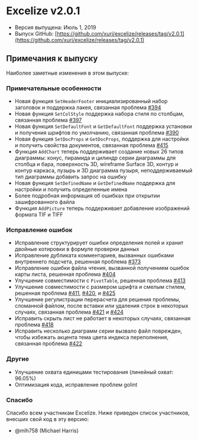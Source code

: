 # Excelize v2.0.1

* Версия выпущена: Июль 1, 2019
* Выпуск GitHub: [https://github.com/xuri/excelize/releases/tag/v2.0.1](https://github.com/xuri/excelize/releases/tag/v2.0.1)

## Примечания к выпуску

Наиболее заметные изменения в этом выпуске:

### Примечательные особенности

* Новая функция `SetHeaderFooter` инициализированный набор заголовок и поддержка лакея, связанная проблема [#394](https://github.com/xuri/excelize/issues/394)
* Новая функция `SetColStyle` поддержка набора стиля по столбцам, связанная проблема [#397](https://github.com/xuri/excelize/issues/397)
* Новая функция `SetDefaultFont` и `GetDefaultFont` поддержка установки и получения шрифтов по умолчанию, связанная проблема [#390](https://github.com/xuri/excelize/issues/390)
* Новая функция `SetDocProps` и `GetDocProps`, поддержка для настройки и получить свойства документов, связанная проблема [#415](https://github.com/xuri/excelize/issues/415)
* Функция `AddChart` теперь поддерживает создание новых 26 типов диаграммы: конус, пирамида и цилиндр серии диаграммы для столбца и бара, поверхность 3D, wireframe Surface 3D, контур и контур каркаса, пузырь и 3D диаграмма пузыря, неподдерживаемый тип диаграммы добавить запрос на ошибку
* Новая функция `SetDefinedName` и `GetDefinedName` поддержка для настройки и получить определенные имена
* Более подробная информация об ошибках при открытии зашифрованного файла
* Функция `AddPicture` теперь поддерживает добавление изображений формата TIF и TIFF

### Исправление ошибок

* Исправление структурирует ошибки определения полей и хранит двойные котировки в формуле проверки данных
* Исправление дубликата комментариев, вызванных ошибками внутреннего подсчета, решенная проблема [#373](https://github.com/xuri/excelize/issues/373)
* Исправление ошибки файла чтения, вызванной получением ошибок карты листа, решенная проблема [#404](https://github.com/xuri/excelize/issues/404)
* Улучшение совместимости с `PivotTable`, решенная проблема [#413](https://github.com/xuri/excelize/issues/413)
* Улучшение совместимости с размером шрифта и смелым стилем, решенная проблема [#411](https://github.com/xuri/excelize/issues/411), [#420](https://github.com/xuri/excelize/issues/420), и [#425](https://github.com/xuri/excelize/issues/425)
* Улучшение регулистрации перерасчета для решения проблемы, сломанной файлом, после вставки или удаления строк в некоторых случаях, связанная проблема [#421](https://github.com/xuri/excelize/issues/421) и [#424](https://github.com/xuri/excelize/issues/424)
* Исправить скрыть лист не работает в некоторых случаях, связанная проблема [#418](https://github.com/xuri/excelize/issues/418)
* Исправить несколько диаграмм серии вызвало файл поврежден, чтобы избежать акцента тема цвета индекса переполнения, связанная проблема [#422](https://github.com/xuri/excelize/issues/422)

### Другие

* Улучшение охвата единицами тестирования (линейный охват: 96.05%)
* Оптимизация кода, исправление проблем golint

### Спасибо

Спасибо всем участникам Excelize. Ниже приведен список участников, внесших свой код в эту версию:

* @mlh758 (Michael Harris)
